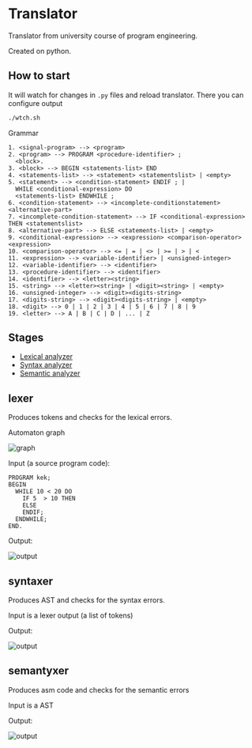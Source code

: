 # Translator
Translator from university course of program engineering.

Created on python.

## How to start
It will watch for changes in `.py` files and reload translator. There you can configure output
```bash
./wtch.sh
```

Grammar
```text
1. <signal-program> --> <program>
2. <program> --> PROGRAM <procedure-identifier> ;
  <block>.
3. <block> --> BEGIN <statements-list> END
4. <statements-list> --> <statement> <statementslist> | <empty>
5. <statement> --> <condition-statement> ENDIF ; |
  WHILE <conditional-expression> DO
  <statements-list> ENDWHILE ;
6. <condition-statement> --> <incomplete-conditionstatement><alternative-part>
7. <incomplete-condition-statement> --> IF <conditional-expression> THEN <statementslist>
8. <alternative-part> --> ELSE <statements-list> | <empty>
9. <conditional-expression> --> <expression> <comparison-operator> <expression>
10. <comparison-operator> --> <= | = | <> | >= | > | <
11. <expression> --> <variable-identifier> | <unsigned-integer>
12. <variable-identifier> --> <identifier>
13. <procedure-identifier> --> <identifier>
14. <identifier> --> <letter><string>
15. <string> --> <letter><string> | <digit><string> | <empty>
16. <unsigned-integer> --> <digit><digits-string>
17. <digits-string> --> <digit><digits-string> | <empty>
18. <digit> --> 0 | 1 | 2 | 3 | 4 | 5 | 6 | 7 | 8 | 9
19. <letter> --> A | B | C | D | ... | Z
```

## Stages
- [Lexical analyzer](#lexer)
- [Syntax analyzer](#syntaxer)
- [Semantic analyzer](#semantyxer)

## lexer
Produces tokens and checks for the lexical errors.

Automaton graph

![graph](https://i.imgur.com/tTFYjpw.png)

Input (a source program code):
```
PROGRAM kek;
BEGIN
  WHILE 10 < 20 DO
    IF 5  > 10 THEN
    ELSE
    ENDIF;
  ENDWHILE;
END.
```

Output:

![output](https://i.imgur.com/R8PiLL4.png)


## syntaxer
Produces AST and checks for the syntax errors.

Input is a lexer output (a list of tokens)

Output:

![output](https://i.imgur.com/dAzsMc6.png)


## semantyxer
Produces asm code and checks for the semantic errors

Input is a AST

Output:

![output](https://i.imgur.com/Z0B53ue.png)
